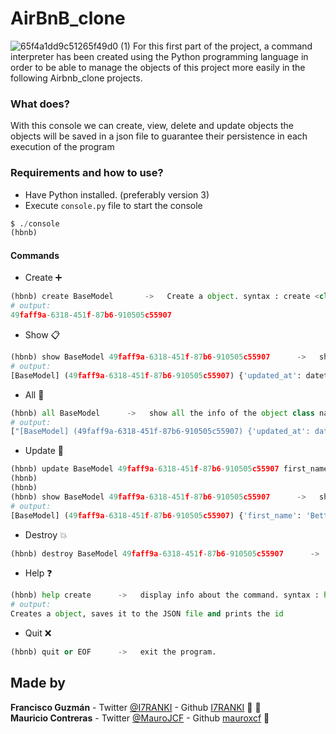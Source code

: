 # AirBnB_clone
![65f4a1dd9c51265f49d0 (1)](https://user-images.githubusercontent.com/66022141/98313272-76e75580-1fa1-11eb-8dd7-1ec74e985c09.png)
For this first part of the project, a command interpreter has been created using the Python programming language in order to be able to manage the objects of this project more easily in the following Airbnb_clone projects.

### What does?
With this console we can create, view, delete and update objects the objects will be saved in a json file to guarantee their persistence in each execution of the program

### Requirements and how to use?
- Have Python installed. (preferably version 3)
- Execute `console.py` file to start the console
```python
$ ./console
(hbnb)
```
#### **Commands**
- Create :heavy_plus_sign:
```python
(hbnb) create BaseModel       ->   Create a object. syntax : create <class name>
# output:
49faff9a-6318-451f-87b6-910505c55907
```
- Show :clipboard:
```python
(hbnb) show BaseModel 49faff9a-6318-451f-87b6-910505c55907      ->   show all the info of the object by the class name and ID. syntax : show <class name> <ID>
# output:
[BaseModel] (49faff9a-6318-451f-87b6-910505c55907) {'updated_at': datetime.datetime(2020, 11, 5, 20, 14, 23, 490068), 'id': '49faff9a-6318-451f-87b6-910505c55907', 'created_at': datetime.datetime(2020, 11, 5, 20, 14, 23, 490036)}
```
- All :mag_right:
```python
(hbnb) all BaseModel      ->   show all the info of the object class name. syntax : all <class name>
# output:
["[BaseModel] (49faff9a-6318-451f-87b6-910505c55907) {'updated_at': datetime.datetime(2020, 11, 5, 20, 14, 23, 490068), 'id': '49faff9a-6318-451f-87b6-910505c55907', 'created_at': datetime.datetime(2020, 11, 5, 20, 14, 23, 490036)}"]
```
- Update :floppy_disk:
```python
(hbnb) update BaseModel 49faff9a-6318-451f-87b6-910505c55907 first_name "Betty"    ->   update the object by adding a new atribbute and value of this. syntax : update <class name> <ID> <attribute> <attribute value>
(hbnb) 
(hbnb) 
(hbnb) show BaseModel 49faff9a-6318-451f-87b6-910505c55907      ->   show all the info of the object by the class name and ID. syntax : show <class name> <ID>
# output:
[BaseModel] (49faff9a-6318-451f-87b6-910505c55907) {'first_name': 'Betty', 'updated_at': datetime.datetime(2020, 11, 5, 20, 14, 23, 490068), 'id': '49faff9a-6318-451f-87b6-910505c55907', 'created_at': datetime.datetime(2020, 11, 5, 20, 14, 23, 490036)}
```
- Destroy :boom:
```python
(hbnb) destroy BaseModel 49faff9a-6318-451f-87b6-910505c55907      ->   destroy all the info of the object by. syntax : destroy <class name> <ID>
```
- Help :question:
```python
(hbnb) help create      ->   display info about the command. syntax : help <command>
# output:
Creates a object, saves it to the JSON file and prints the id
```
- Quit :x:
```python
(hbnb) quit or EOF      ->   exit the program.
```


## Made by
**Francisco Guzmán** - Twitter [@I7RANKI](https://twitter.com/I7RANKI) - Github [I7RANKI](https://github.com/I7RANK) :snake: :guitar:  
**Mauricio Contreras** - Twitter [@MauroJCF](https://twitter.com/MauroJCF) - Github [mauroxcf](https://github.com/mauroxcf) :snake:
